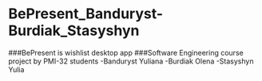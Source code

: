 # BePresent_Banduryst-Burdiak_Stasyshyn
###BePresent is wishlist desktop app
###Software Engineering course project by PMI-32 students
-Banduryst Yuliana
-Burdiak Olena
-Stasyshyn Yulia
